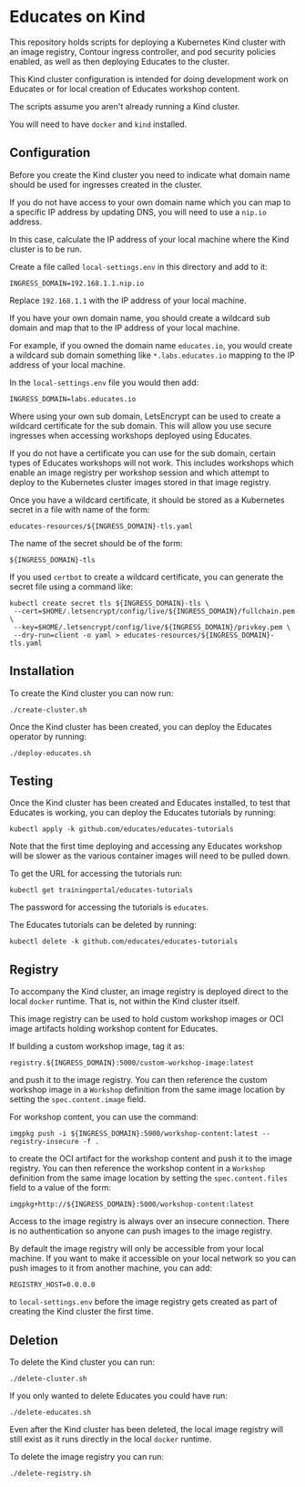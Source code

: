 Educates on Kind
================

This repository holds scripts for deploying a Kubernetes Kind cluster with
an image registry, Contour ingress controller, and pod security policies
enabled, as well as then deploying Educates to the cluster.

This Kind cluster configuration is intended for doing development work on
Educates or for local creation of Educates workshop content.

The scripts assume you aren't already running a Kind cluster.

You will need to have ``docker`` and ``kind`` installed.

Configuration
-------------

Before you create the Kind cluster you need to indicate what domain name
should be used for ingresses created in the cluster.

If you do not have access to your own domain name which you can map to a
specific IP address by updating DNS, you will need to use a ``nip.io``
address.

In this case, calculate the IP address of your local machine where the Kind
cluster is to be run.

Create a file called ``local-settings.env`` in this directory and add to it:

```
INGRESS_DOMAIN=192.168.1.1.nip.io
```

Replace ``192.168.1.1`` with the IP address of your local machine.

If you have your own domain name, you should create a wildcard sub domain and
map that to the IP address of your local machine.

For example, if you owned the domain name ``educates.io``, you would create
a wildcard sub domain something like ``*.labs.educates.io`` mapping to the
IP address of your local machine.

In the ``local-settings.env`` file you would then add:

```
INGRESS_DOMAIN=labs.educates.io
```

Where using your own sub domain, LetsEncrypt can be used to create a
wildcard certificate for the sub domain. This will allow you use secure
ingresses when accessing workshops deployed using Educates.

If you do not have a certificate you can use for the sub domain, certain
types of Educates workshops will not work. This includes workshops which
enable an image registry per workshop session and which attempt to deploy
to the Kubernetes cluster images stored in that image registry.

Once you have a wildcard certificate, it should be stored as a Kubernetes
secret in a file with name of the form:

```
educates-resources/${INGRESS_DOMAIN}-tls.yaml
```

The name of the secret should be of the form:

```
${INGRESS_DOMAIN}-tls
```

If you used ``certbot`` to create a wildcard certificate, you can generate
the secret file using a command like:

```
kubectl create secret tls ${INGRESS_DOMAIN}-tls \
 --cert=$HOME/.letsencrypt/config/live/${INGRESS_DOMAIN}/fullchain.pem \
 --key=$HOME/.letsencrypt/config/live/${INGRESS_DOMAIN}/privkey.pem \
 --dry-run=client -o yaml > educates-resources/${INGRESS_DOMAIN}-tls.yaml
```

Installation
------------

To create the Kind cluster you can now run:

```
./create-cluster.sh
```

Once the Kind cluster has been created, you can deploy the Educates operator
by running:

```
./deploy-educates.sh
```

Testing
-------

Once the Kind cluster has been created and Educates installed, to test that
Educates is working, you can deploy the Educates tutorials by running:

```
kubectl apply -k github.com/educates/educates-tutorials
```

Note that the first time deploying and accessing any Educates workshop will
be slower as the various container images will need to be pulled down.

To get the URL for accessing the tutorials run:

```
kubectl get trainingportal/educates-tutorials
```

The password for accessing the tutorials is ``educates``.

The Educates tutorials can be deleted by running:

```
kubectl delete -k github.com/educates/educates-tutorials
```

Registry
--------

To accompany the Kind cluster, an image registry is deployed direct to
the local ``docker`` runtime. That is, not within the Kind cluster itself.

This image registry can be used to hold custom workshop images or OCI
image artifacts holding workshop content for Educates.

If building a custom workshop image, tag it as:

```
registry.${INGRESS_DOMAIN}:5000/custom-workshop-image:latest
```

and push it to the image registry. You can then reference the custom
workshop image in a ``Workshop`` definition from the same image location
by setting the ``spec.content.image`` field.

For workshop content, you can use the command:

```
imgpkg push -i ${INGRESS_DOMAIN}:5000/workshop-content:latest --registry-insecure -f .
```

to create the OCI artifact for the workshop content and push it to the
image registry. You can then reference the workshop content in a
``Workshop`` definition from the same image location by setting the
``spec.content.files`` field to a value of the form:

```
imgpkg+http://${INGRESS_DOMAIN}:5000/workshop-content:latest
```

Access to the image registry is always over an insecure connection.
There is no authentication so anyone can push images to the image
registry.

By default the image registry will only be accessible from your local
machine. If you want to make it accessible on your local network so you
can push images to it from another machine, you can add:

```
REGISTRY_HOST=0.0.0.0
```

to ``local-settings.env`` before the image registry gets created as part
of creating the Kind cluster the first time.

Deletion
--------

To delete the Kind cluster you can run:

```
./delete-cluster.sh
```

If you only wanted to delete Educates you could have run:

```
./delete-educates.sh
```

Even after the Kind cluster has been deleted, the local image registry will
still exist as it runs directly in the local ``docker`` runtime.

To delete the image registry you can run:

```
./delete-registry.sh
```
